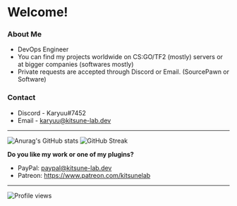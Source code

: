 # Welcome!

### About Me

* DevOps Engineer
* You can find my projects worldwide on CS:GO/TF2 (mostly) servers or at bigger companies (softwares mostly)
* Private requests are accepted through Discord or Email. (SourcePawn or Software)

### Contact

* Discord - Karyuu#7452
* Email - karyuu@kitsune-lab.dev

---

![Anurag's GitHub stats](https://github-readme-stats.vercel.app/api?username=K4ryuu&show_icons=true&theme=radical) ![GitHub Streak](https://github-readme-streak-stats.herokuapp.com?user=K4ryuu&show_icons=true&theme=radical)

**Do you like my work or one of my plugins?**

* PayPal: paypal@kitsune-lab.dev
* Patreon: https://www.patreon.com/kitsunelab

---

![Profile views](https://gpvc.arturio.dev/K4ryuu)
